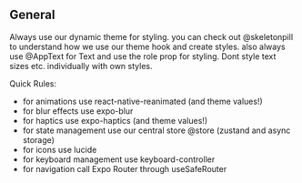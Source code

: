 ## General

Always use our dynamic theme for styling. you can check out @skeletonpill to understand how we use our theme hook and create styles. also always use @AppText for Text and use the role prop for styling. Dont style text sizes etc. individually with own styles.

Quick Rules:
- for animations use react-native-reanimated (and theme values!)
- for blur effects use expo-blur
- for haptics use expo-haptics (and theme values!)
- for state management use our central store @store (zustand and async storage)
- for icons use lucide
- for keyboard management use keyboard-controller
- for navigation call Expo Router through useSafeRouter
